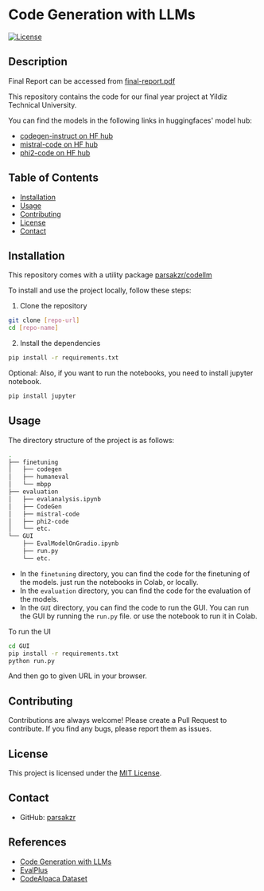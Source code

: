 # Code Generation with LLMs

[![License](https://img.shields.io/badge/license-MIT-blue.svg)](LICENSE)

## Description

Final Report can be accessed from [final-report.pdf](<final-report.pdf>)

This repository contains the code for our final year project at Yildiz Technical University.

You can find the models in the following links in huggingfaces' model hub:

- [codegen-instruct on HF hub](https://huggingface.co/parsak/codegen-350M-mono-lora-instruction)
- [mistral-code on HF hub](https://huggingface.co/parsak/mistral-code-7b-instruct)
- [phi2-code on HF hub](https://huggingface.co/parsak/phi-2-code-instruct)

## Table of Contents

- [Installation](#installation)
- [Usage](#usage)
- [Contributing](#contributing)
- [License](#license)
- [Contact](#contact)

## Installation

This repository comes with a utility package [parsakzr/codellm](https://github.com/parsakzr/codellm)

To install and use the project locally, follow these steps:

1. Clone the repository

```bash
git clone [repo-url]
cd [repo-name]
```

2. Install the dependencies

```bash
pip install -r requirements.txt
```

Optional: Also, if you want to run the notebooks, you need to install jupyter notebook.

```bash
pip install jupyter
```

## Usage

The directory structure of the project is as follows:

```bash
.
├── finetuning
│   ├── codegen
│   ├── humaneval
│   └── mbpp
├── evaluation
│   ├── evalanalysis.ipynb
│   ├── CodeGen
│   ├── mistral-code
│   ├── phi2-code
│   └── etc.
└── GUI
    ├── EvalModelOnGradio.ipynb
    ├── run.py
    └── etc.
```

- In the `finetuning` directory, you can find the code for the finetuning of the models. just run the notebooks in Colab, or locally.
- In the `evaluation` directory, you can find the code for the evaluation of the models.
- In the `GUI` directory, you can find the code to run the GUI. You can run the GUI by running the `run.py` file. or use the notebook to run it in Colab.

To run the UI

```bash
cd GUI
pip install -r requirements.txt
python run.py
```

And then go to given URL in your browser.

## Contributing

Contributions are always welcome! Please create a Pull Request to contribute. If you find any bugs, please report them as issues.

## License

This project is licensed under the [MIT License](LICENSE).

## Contact

- GitHub: [parsakzr](https://github.com/parsakzr)

## References

- [Code Generation with LLMs](#)
- [EvalPlus](https://github.com/evalplus/evalplus)
- [CodeAlpaca Dataset](https://github.com/sahil280114/codealpaca)

